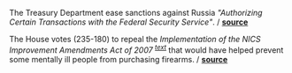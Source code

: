 The Treasury Department ease sanctions against Russia _"Authorizing Certain
Transactions with the Federal Security Service"_.
/ **[source](https://www.treasury.gov/resource-center/sanctions/Programs/Documents/cyber_gl1.pdf)**

The House votes (235-180) to repeal the _Implementation of the NICS Improvement
Amendments Act of 2007
<sup>[text](https://www.federalregister.gov/documents/2016/12/19/2016-30407/implementation-of-the-nics-improvement-amendments-act-of-2007)</sup>_
that would have helped prevent some mentally ill people from purchasing
firearms.
/ **[source](https://www.govtrack.us/congress/votes/115-2017/h77)**

